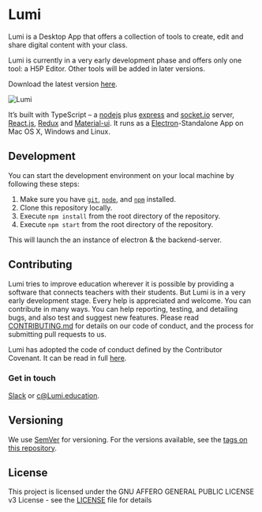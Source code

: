 # Lumi

Lumi is a Desktop App that offers a collection of tools to create, edit and share digital content with your class.

Lumi is currently in a very early development phase and offers only one tool: a H5P Editor.
Other tools will be added in later versions.

Download the latest version [here](https://github.com/Lumieducation/Lumi/releases/latest).

![Lumi](./docs/img/lumi_flow.png)

It’s built with TypeScript – a [nodejs](https://nodejs.org/) plus [express](https://expressjs.com/) and [socket.io](http://socket.io) server, [React.js](https://reactjs.org/), [Redux](https://redux.js.org/) and [Material-ui](https://www.material-ui.com).
It runs as a [Electron](https://electronjs.org)-Standalone App on Mac OS X, Windows and Linux.

## Development

You can start the development environment on your local machine by following these steps:

1. Make sure you have [`git`](https://git-scm.com/), [`node`](https://nodejs.org/), and [`npm`](https://www.npmjs.com/get-npm) installed.
2. Clone this repository locally.
3. Execute `npm install` from the root directory of the repository.
4. Execute `npm start` from the root directory of the repository.

This will launch the an instance of electron & the backend-server.

## Contributing

Lumi tries to improve education wherever it is possible by providing a software that connects teachers with their students. But Lumi is in a very early development stage. Every help is appreciated and welcome. You can contribute in many ways. You can help reporting, testing, and detailing bugs, and also test and suggest new features.
Please read [CONTRIBUTING.md](./.github/CONTRIBUTING.md) for details on our code of conduct, and the process for submitting pull requests to us.

Lumi has adopted the code of conduct defined by the Contributor Covenant. It can be read in full [here](./CODE-OF-CONDUCT.md).

### Get in touch

[Slack](https://join.slack.com/t/lumi-education/shared_invite/enQtMjY0MTM2NjIwNDU0LWU3YzVhZjdkNGFjZGE1YThjNzBiMmJjY2I2ODk2MzAzNDE3YzI0MmFkOTdmZWZhOTBmY2RjOTc3ZmZmOWMxY2U) or [c@Lumi.education](mailto:c@Lumi.education).

## Versioning

We use [SemVer](http://semver.org/) for versioning. For the versions available, see the [tags on this repository](https://github.com/Lumieducation/Lumi/tags).

## License

This project is licensed under the GNU AFFERO GENERAL PUBLIC LICENSE v3 License - see the [LICENSE](LICENSE) file for details
